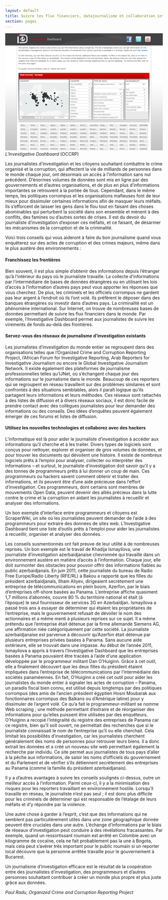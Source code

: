 ```yaml
---
layout: default
title: Suivre les flux financiers, datajournalisme et collaboration internationale
section: pages
---
```


<div class="imageblock">
<div class="content">
<img alt="The Investigative Dashboard" src="../figs/incoming/02-RR.png"></div>
<div class="title"><em>L'Investigative Dashboard</em> (OCCRP)</div>
</div>

Les journalistes d’investigation et les citoyens souhaitant combattre le crime organisé et la corruption, qui affectent la vie de milliards de personnes dans le monde chaque jour, ont désormais un accès à l’information sans nul précédent. D’énormes volumes de données sont mis en ligne par des gouvernements et d’autres organisations, et de plus en plus d’informations importantes se retrouvent à la portée de tous. Cependant, dans le même temps, les politiques corrompus et les organisations mafieuses font de leur mieux pour dissimuler certaines informations afin de masquer leurs méfaits. Ils s’efforcent de laisser les gens dans le flou tout en faisant des choses abominables qui perturbent la société dans son ensemble et mènent à des conflits, des famines ou d’autres sortes de crises. Il est du devoir du journaliste d’investigation d’exposer ces méfaits, et ce faisant, de désarmer les mécanismes de la corruption et de la criminalité.

Voici trois conseils qui vous aideront à faire du bon journalisme quand vous enquêterez sur des actes de corruption et des crimes majeurs, même dans le plus austère des environnements :

#### Franchissez les frontières

Bien souvent, il est plus simple d’obtenir des informations depuis l’étranger qu’à l’intérieur du pays où le journaliste travaille. La collecte d’informations par l’intermédiaire de bases de données étrangères ou en utilisant les lois d’accès à l’information d’autres pays peut vous apporter les réponses que vous cherchez. De plus, les criminels et les officiels corrompus ne gardent pas leur argent à l’endroit où ils l’ont volé. Ils préfèrent le déposer dans des banques étrangères ou investir dans d’autres pays. La criminalité est un phénomène international. Sur Internet, on trouve de nombreuses bases de données permettant de suivre les flux financiers dans le monde. Par exemple, l’Investigative Dashboard permet aux journalistes de suivre les virements de fonds au-delà des frontières.

#### Servez-vous des réseaux de journalisme d’investigation existants

Les journalistes d’investigation du monde entier se regroupent dans des organisations telles que l’Organized Crime and Corruption Reporting Project, l’African Forum for Investigative Reporting, Arab Reporters for Investigative Journalism ou encore le Global Investigative Journalism Network. Il existe également des plateformes de journalisme professionnelles telles qu’IJNet, où s’échangent chaque jour des informations sur le journalisme dans le monde. Beaucoup de ces reporters qui se regroupent en réseau travaillent sur des problèmes similaires et sont confrontés à des situations semblables, alors il paraît logique qu’ils partagent leurs informations et leurs méthodes. Ces réseaux sont rattachés à des listes de diffusion et à divers réseaux sociaux, il est donc facile de prendre contact avec des collègues journalistes pour leur demander des informations ou des conseils. Des idées d’enquêtes peuvent également émerger de ces forums et listes de diffusion.

#### Utilisez les nouvelles technologies et collaborez avec des hackers

L’informatique est là pour aider le journaliste d’investigation à accéder aux informations qu’il cherche et à les traiter. Divers types de logiciels sont conçus pour nettoyer, explorer et organiser de gros volumes de données, et pour trouver les documents qui dévoilent une histoire. Il existe de nombreux logiciels prêts à l’emploi pour analyser, collecter ou interpréter des informations – et surtout, le journaliste d’investigation doit savoir qu’il y a des tonnes de programmeurs prêts à lui donner un coup de main. Ces programmeurs ou hackers savent comment obtenir et traiter des informations, et ils peuvent être d’une aide précieuse dans l’effort d’investigation. Ces programmeurs, dont certains sont membres de mouvements Open Data, peuvent devenir des alliés précieux dans la lutte contre le crime et la corruption en aidant les journalistes à recueillir et analyser des informations.

Un bon exemple d’interface entre programmeurs et citoyens est ScraperWiki, un site où les journalistes peuvent demander de l’aide à des programmeurs pour extraire des données de sites web. L’Investigative Dashboard tient une liste d’outils prêts à l’emploi pour aider les journalistes à recueillir, organiser et analyser des données.

Les conseils susmentionnés ont fait preuve de leur utilité à de nombreuses reprises. Un bon exemple est le travail de Khadija Ismayilova, une journaliste d’investigation azerbaidjanaise chevronnée qui travaille dans un environnement austère en matière d’accès à l’information. Chaque jour, elle doit surmonter des obstacles pour pouvoir offrir des informations fiables au public azerbaidjanais. En juin 2011, cette journaliste du bureau de Radio Free Europe/Radio Liberty (RFE/RL) à Bakou a rapporté que les filles du président azerbaidjanais, Ilham Aliyev, dirigeaient secrètement une entreprise de télécommunications en plein boom, Azerfon, par le biais d’entreprises off-shore basées au Panama. L’entreprise affiche quasiment 1,7 millions d’abonnés, couvre 80 % du territoire national et était (à l’époque) le seul fournisseur de services 3G en Azerbaïdjan. Ismayilova a passé trois ans à essayer de déterminer qui étaient les propriétaires de l’entreprise, mais le gouvernement refusait de dévoiler le nom des actionnaires et a même menti à plusieurs reprises sur ce sujet. Il a même prétendu que l’entreprise était détenue par la firme allemande Siemens AG, une affirmation niée catégoriquement par cette société. La journaliste azerbaidjanaise est parvenue à découvrir qu’Azerfon était détenue par plusieurs entreprises privées basées à Panama. Sans aucune aide extérieure, elle se trouvait dans une impasse. Au début de l’année 2011, Ismayilova a appris à travers l’Investigative Dashboard que les entreprises basées à Panama pouvaient être tracées à l’aide d’une application développée par le programmeur militant Dan O’Huiginn. Grâce à cet outil, elle a finalement découvert que les deux filles du président étaient impliquées dans l’entreprise de télécommunications par l’intermédiaire des sociétés panaméennes. En fait, O’Huiginn a créé cet outil pour aider les journalistes du monde entier à signaler les actes de corruption – Panama, un paradis fiscal bien connu, est utilisé depuis longtemps par des politiques corrompus (des amis de l’ancien président égyptien Hosni Moubarak aux fonctionnaires corrompus des Balkans ou d’Amérique latine) pour y dissimuler de l’argent volé. Ce qu’a fait le programmeur-militant se nomme Web scraping ; une méthode permettant d’extraire et de réorganiser des informations pour qu’elles puissent être utilisées par des enquêteurs. O’Huiginn a recopié l’intégralité du registre des entreprises de Panama car ce registre, bien qu’il soit ouvert, ne permettait des recherches que si le journaliste connaissait le nom de l’entreprise qu’il ou elle cherchait. Cela limitait les possibilités d’investigation, car les journalistes cherchent généralement des noms de personnes pour retrouver leurs biens. Il a donc extrait les données et a créé un nouveau site web permettant également la recherche par individu. Ce site permet aux journalistes de tous pays d’aller à la pêche aux informations, de saisir les noms d’officiels du gouvernement et du Parlement et de vérifier s’ils détiennent secrètement des entreprises au Panama (comme la famille du président azerbaidjanais).

Il y a d’autres avantages à suivre les conseils soulignés ci-dessus, outre un meilleur accès à l’information. Parmi ceux-ci, il y a la minimisation des risques pour les reporters travaillant en environnement hostile. Lorsqu’il travaille en réseau, le journaliste n’est pas seul ; il est donc plus difficile pour les criminels de déterminer qui est responsable de l’étalage de leurs méfaits et d’y répondre par la violence.

Une autre chose à garder à l’esprit, c’est que des informations qui ne semblent pas particulièrement utiles dans une zone géographique donnée peuvent être cruciales dans une autre. L’échange d’informations par le biais de réseaux d’investigation peut conduire à des révélations fracassantes. Par exemple, quand un ressortissant roumain est arrêté en Colombie avec un kilogramme de cocaïne, cela ne fait probablement pas la une à Bogota, mais cela peut s’avérer très important pour le public roumain si un reporter local découvre que la personne arrêtée travaille pour le gouvernement à Bucarest.

Un journalisme d’investigation efficace est le résultat de la coopération entre des journalistes d’investigation, des programmeurs et d’autres personnes souhaitant contribuer à créer un monde plus propre et plus juste grâce aux données.

_Paul Radu, Organized Crime and Corruption Reporting Project_